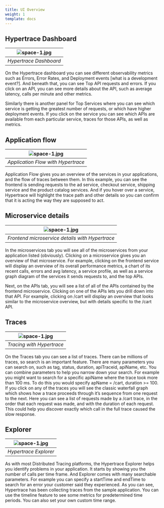 ```yaml
---
title: UI Overview
weight: 1
template: docs
---
```

## Hypertrace Dashboard

| ![space-1.jpg](https://s3.amazonaws.com/fininity.tech/DT/Hypertrace.png) | 
|:--:| 
| *Hypertrace Dashboard* |

On the Hypertrace dashboard you can see different observability metrics such as Errors, Error Rates, and Deployment events [what is a development event?]. And beneath that, you can see Top API requests and errors. If you click on an API, you can see more details about the API, such as average latency, calls per minute and other metrics.

Similarly there is another panel for Top Services where you can see which service is getting the greatest number of requests, or which have higher deployment events. If you click on the service you can see which APIs are available from each particular service, traces for those APIs, as well as metrics. 


## Application flow 

| ![space-1.jpg](https://s3.amazonaws.com/fininity.tech/DT/application+flow.png) | 
|:--:| 
| *Application Flow with Hypertrace* |

Application Flow gives you an overview of the services in your applications, and the flow of traces between them. In this example, you can see the frontend is sending requests to the ad service, checkout service, shipping service and the product catalog services. And if you hover over a service, Hypertrace will highlight the trace path and other details so you can confirm that it is acting the way they are supposed to act.

## Microservice details

| ![space-1.jpg](https://s3.amazonaws.com/fininity.tech/DT/frontendms.png) | 
|:--:| 
| *Frontend microservice details with Hypertrace* |

In the microservices tab you will see all of the microservices from your application listed (obviously). Clicking on a microservice gives you an overview of that microservice. For example, clicking on the frontend service will display an overview of its overall performance metrics, a chart of its recent calls, errors and avg latency, a service profile, as well as a service graph diagram of the services it sends requests to, and the top APIs. 

Next, on the APIs tab, you will see a list of all of the APIs contained by the frontend microservice. Clicking on one of the APIs lets you drill down into that API. For example, clicking on /cart will display an overview that looks similar to the microservice overview, but with details specific to the /cart API. 


## Traces

| ![space-1.jpg](https://s3.amazonaws.com/fininity.tech/DT/traces.png) | 
|:--:| 
| *Tracing with Hypertrace* |

On the Traces tab you can see a list of traces. There can be millions of traces, so search is an important feature. There are many parameters you can search on, such as tag, status, duration, apiTraceid, apiName, etc. You can combine parameters to help you narrow down your search. For example you might want to search for a specific apiName where the trace took more than 100 ms. To do this you would specify apName = /cart, duration >= 100.     
If you click on any of the traces you will see the classic waterfall graph which shows how a trace proceeds through it’s sequence from one request to the next. Here you can see a list of requests made by a /cart trace, in the order that each request was made, and with the duration of each request. This could help you discover exactly which call in the full trace caused the slow response. 


## Explorer

| ![space-1.jpg](https://s3.amazonaws.com/fininity.tech/DT/explorer.png) | 
|:--:| 
| *Hypertrace Explorer* |

As with most Distributed Tracing platforms, the Hypertrace Explorer helps you identify problems in your application. It starts by showing you the number of calls per time frame. And Explorer comes with many searchable parameters. For example you can specify a startTime and endTime to search for an error your customer said they experienced. 
As you can see, Hypertrace has been collecting traces from the sample application. You can use the timeline feature to see some metrics for predetermined time periods. You can also set your own custom time range. 
